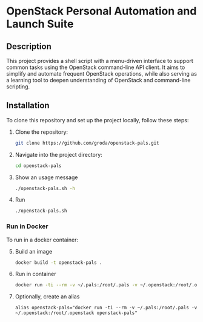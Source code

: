 # OpenStack Personal Automation and Launch Suite

## Description

This project provides a shell script with a menu-driven interface to support common tasks using the OpenStack command-line API client. It aims to simplify and automate frequent OpenStack operations, while also serving as a learning tool to deepen understanding of OpenStack and command-line scripting.

## Installation

To clone this repository and set up the project locally, follow these steps:

1. Clone the repository:
   ```bash
   git clone https://github.com/groda/openstack-pals.git

2. Navigate into the project directory:
   ```bash
   cd openstack-pals

3. Show an usage message
   ```bash
   ./openstack-pals.sh -h

4. Run
   ```bash
   ./openstack-pals.sh

### Run in Docker

To run in a docker container:

5. Build an image
   ```bash
   docker build -t openstack-pals .

6. Run in container
   ```bash
   docker run -ti --rm -v ~/.pals:/root/.pals -v ~/.openstack:/root/.openstack openstack-pals

7. Optionally, create an alias
   ```
   alias openstack-pals="docker run -ti --rm -v ~/.pals:/root/.pals -v ~/.openstack:/root/.openstack openstack-pals"
